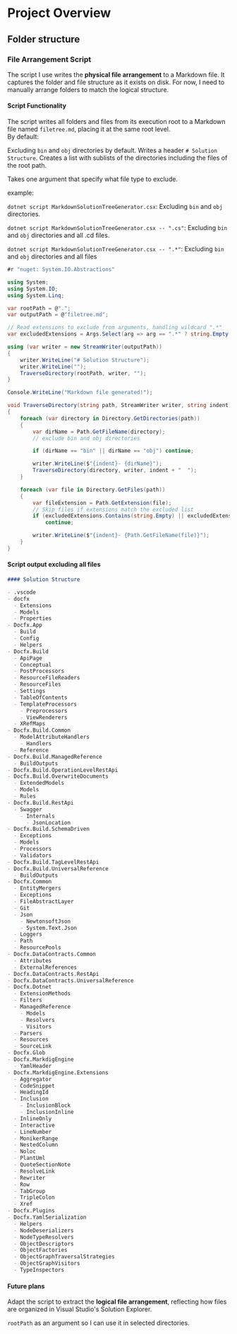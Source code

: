 # Project Overview

## Folder structure

### File Arrangement Script

The script I use writes the **physical file arrangement** to a Markdown file. It captures the folder and file structure as it exists on disk. For now, I need to manually arrange folders to match the logical structure.

#### Script Functionality  

The script writes all folders and files from its execution root to a Markdown file named `filetree.md`, placing it at the same root level.  
By default:  

Excluding `bin` and `obj` directories by default.
Writes a header `# Solution Structure`.
Creates a list with sublists of the directories including the files of the root path.

Takes one argument that specify what file type to exclude.

example:

`dotnet script MarkdownSolutionTreeGenerator.csx`: Excluding `bin` and `obj` directories.

`dotnet script MarkdownSolutionTreeGenerator.csx -- ".cs"`: Excluding `bin` and `obj` directories and all .cd files.

`dotnet script MarkdownSolutionTreeGenerator.csx -- ".*"`: Excluding `bin` and `obj` directories and all files

```csharp
#r "nuget: System.IO.Abstractions"

using System;
using System.IO;
using System.Linq;

var rootPath = @".";
var outputPath = @"filetree.md";

// Read extensions to exclude from arguments, handling wildcard ".*"
var excludedExtensions = Args.Select(arg => arg == ".*" ? string.Empty : arg).ToList();

using (var writer = new StreamWriter(outputPath))
{
    writer.WriteLine("# Solution Structure");
    writer.WriteLine("");
    TraverseDirectory(rootPath, writer, "");
}

Console.WriteLine("Markdown file generated!");

void TraverseDirectory(string path, StreamWriter writer, string indent)
{
    foreach (var directory in Directory.GetDirectories(path))
    {
        var dirName = Path.GetFileName(directory);
        // exclude bin and obj directories

        if (dirName == "bin" || dirName == "obj") continue;

        writer.WriteLine($"{indent}- {dirName}");
        TraverseDirectory(directory, writer, indent + "  ");
    }

    foreach (var file in Directory.GetFiles(path))
    {
        var fileExtension = Path.GetExtension(file);
        // Skip files if extensions match the excluded list
        if (excludedExtensions.Contains(string.Empty) || excludedExtensions.Any(ext => fileExtension.Equals(ext, StringComparison.OrdinalIgnoreCase)))
            continue;

        writer.WriteLine($"{indent}- {Path.GetFileName(file)}");
    }
}
```

#### Script output excluding all files

```markdown
#### Solution Structure

- .vscode
- docfx
  - Extensions
  - Models
  - Properties
- Docfx.App
  - Build
  - Config
  - Helpers
- Docfx.Build
  - ApiPage
  - Conceptual
  - PostProcessors
  - ResourceFileReaders
  - ResourceFiles
  - Settings
  - TableOfContents
  - TemplateProcessors
    - Preprocessors
    - ViewRenderers
  - XRefMaps
- Docfx.Build.Common
  - ModelAttributeHandlers
    - Handlers
  - Reference
- Docfx.Build.ManagedReference
  - BuildOutputs
- Docfx.Build.OperationLevelRestApi
- Docfx.Build.OverwriteDocuments
  - ExtendedModels
  - Models
  - Rules
- Docfx.Build.RestApi
  - Swagger
    - Internals
      - JsonLocation
- Docfx.Build.SchemaDriven
  - Exceptions
  - Models
  - Processors
  - Validators
- Docfx.Build.TagLevelRestApi
- Docfx.Build.UniversalReference
  - BuildOutputs
- Docfx.Common
  - EntityMergers
  - Exceptions
  - FileAbstractLayer
  - Git
  - Json
    - NewtonsoftJson
    - System.Text.Json
  - Loggers
  - Path
  - ResourcePools
- Docfx.DataContracts.Common
  - Attributes
  - ExternalReferences
- Docfx.DataContracts.RestApi
- Docfx.DataContracts.UniversalReference
- Docfx.Dotnet
  - ExtensionMethods
  - Filters
  - ManagedReference
    - Models
    - Resolvers
    - Visitors
  - Parsers
  - Resources
  - SourceLink
- Docfx.Glob
- Docfx.MarkdigEngine
  - YamlHeader
- Docfx.MarkdigEngine.Extensions
  - Aggregator
  - CodeSnippet
  - HeadingId
  - Inclusion
    - InclusionBlock
    - InclusionInline
  - InlineOnly
  - Interactive
  - LineNumber
  - MonikerRange
  - NestedColumn
  - Noloc
  - PlantUml
  - QuoteSectionNote
  - ResolveLink
  - Rewriter
  - Row
  - TabGroup
  - TripleColon
  - Xref
- Docfx.Plugins
- Docfx.YamlSerialization
  - Helpers
  - NodeDeserializers
  - NodeTypeResolvers
  - ObjectDescriptors
  - ObjectFactories
  - ObjectGraphTraversalStrategies
  - ObjectGraphVisitors
  - TypeInspectors
```

#### Future plans

Adapt the script to extract the **logical file arrangement**, reflecting how files are organized in Visual Studio's Solution Explorer.

`rootPath` as an argument so I can use it in selected directories.
